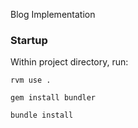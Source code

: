 Blog Implementation

### Startup

Within project directory, run:

`rvm use .`

`gem install bundler`

`bundle install`
